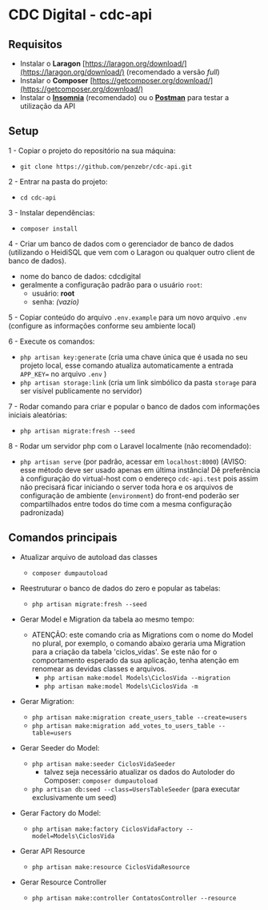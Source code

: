 # CDC Digital - cdc-api

## Requisitos

- Instalar o **Laragon** [https://laragon.org/download/](https://laragon.org/download/) (recomendado a versão *full*)
- Instalar o **Composer** [https://getcomposer.org/download/](https://getcomposer.org/download/)
- Instalar o [**Insomnia**](https://insomnia.rest/download/) (recomendado) ou o [**Postman**](https://www.postman.com/downloads/) para testar a utilização da API


## Setup

1 - Copiar o projeto do repositório na sua máquina:
  + `git clone https://github.com/penzebr/cdc-api.git`

2 - Entrar na pasta do projeto:
  + `cd cdc-api`

3 - Instalar dependências:
  + `composer install`

4 - Criar um banco de dados com o gerenciador de banco de dados (utilizando o HeidiSQL que vem com o Laragon ou qualquer outro client de banco de dados).
  + nome do banco de dados: cdcdigital
  + geralmente a configuração padrão para o usuário `root`:
    - usuário: **root**
    - senha: *(vazio)* 

5 - Copiar conteúdo do arquivo `.env.example` para um novo arquivo `.env` (configure as informações conforme seu ambiente local)

6 - Execute os comandos:
  + `php artisan key:generate` (cria uma chave única que é usada no seu projeto local, esse comando atualiza automaticamente a entrada `APP_KEY=` no arquivo `.env` )
  + `php artisan storage:link` (cria um link simbólico da pasta `storage` para ser visível publicamente no servidor)

7 - Rodar comando para criar e popular o banco de dados com informações iniciais aleatórias:
  + `php artisan migrate:fresh --seed`

8 - Rodar um servidor php com o Laravel localmente (não recomendado):
  + `php artisan serve` (por padrão, acessar em `localhost:8000`) (AVISO: esse método deve ser usado apenas em última instância! Dê preferência à configuração do virtual-host com o endereço `cdc-api.test` pois assim não precisará ficar iniciando o server toda hora e os arquivos de configuração de ambiente (`environment`) do front-end poderão ser compartilhados entre todos do time com a mesma configuração padronizada)


## Comandos principais

- Atualizar arquivo de autoload das classes
  + `composer dumpautoload`

- Reestruturar o banco de dados do zero e popular as tabelas:
  + `php artisan migrate:fresh --seed`

- Gerar Model e Migration da tabela ao mesmo tempo:
  + ATENÇÃO: este comando cria as Migrations com o nome do Model no plural, por exemplo, o comando abaixo geraria uma Migration para a criação da tabela 'ciclos_vidas'. Se este não for o comportamento esperado da sua aplicação, tenha atenção em renomear as devidas classes e arquivos.
    - `php artisan make:model Models\CiclosVida --migration`
    - `php artisan make:model Models\CiclosVida -m`

- Gerar Migration:
  + `php artisan make:migration create_users_table --create=users`
  + `php artisan make:migration add_votes_to_users_table --table=users`

- Gerar Seeder do Model:
  + `php artisan make:seeder CiclosVidaSeeder`
    - talvez seja necessário atualizar os dados do Autoloder do Composer: `composer dumpautoload`
  + `php artisan db:seed --class=UsersTableSeeder` (para executar exclusivamente um seed)

- Gerar Factory do Model:
  + `php artisan make:factory CiclosVidaFactory --model=Models\CiclosVida`

- Gerar API Resource
  + `php artisan make:resource CiclosVidaResource`

- Gerar Resource Controller
  + `php artisan make:controller ContatosController --resource`

